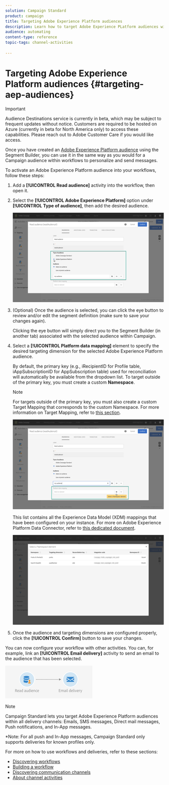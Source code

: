 ```yaml
---
solution: Campaign Standard
product: campaign
title: Targeting Adobe Experience Platform audiences
description: Learn how to target Adobe Experience PLatform audiences within workflows.
audience: automating
content-type: reference
topic-tags: channel-activities

---
```


# Targeting Adobe Experience Platform audiences {#targeting-aep-audiences}

>[!IMPORTANT]
>
>Audience Destinations service is currently in beta, which may be subject to frequent updates without notice. Customers are required to be hosted on Azure (currently in beta for North America only) to access these capabilities. Please reach out to Adobe Customer Care if you would like access.

Once you have created an [Adobe Experience Platform audience](../../integrating/using/aep-about-audience-destinations-service.md) using the Segment Builder, you can use it in the same way as you would for a Campaign audience within workflows to personalize and send messages.

To activate an Adobe Experience Platform audience into your workflows, follow these steps:

1. Add a **[!UICONTROL Read audience]** activity into the workflow, then open it.

1. Select the **[!UICONTROL Adobe Experience Platform]** option under **[!UICONTROL Type of audience]**, then add the desired audience.

    ![](assets/aep_wkf_readaudience.png)

1. (Optional) Once the audience is selected, you can click the eye button to review and/or edit the segment definition (make sure to save your changes again).

    Clicking the eye button will simply direct you to the Segment Builder (in another tab) associated with the selected audience within Campaign.

1. Select a **[!UICONTROL Platform data mapping]** element to specify the desired targeting dimension for the selected Adobe Experience Platform audience.

    By default, the primary key (e.g., iRecipientID for Profile table, iAppSubscriptionID for AppSubscription table) used for reconciliation will automatically be available from the dropdown list. To target outside of the primary key, you must create a custom **Namespace**.

    >[!NOTE]
    >
    >For targets outside of the primary key, you must also create a custom Target Mapping that corresponds to the custom Namespace. For more information on Target Mapping, refer to [this section](../../administration/using/target-mappings-in-campaign.md).

    ![](assets/aep_wkf_readaudience_namespace.png)

    This list contains all the Experience Data Model (XDM) mappings that have been configured on your instance. For more on Adobe Experience Platform Data Connector, refer to [this dedicated document](../../integrating/using/aep-about-data-connector.md).

    ![](assets/aep_wkf_readaudience_namespace2.png)

1. Once the audience and targeting dimensions are configured properly, click the **[!UICONTROL Confirm]** button to save your changes.

You can now configure your workflow with other activities. You can, for example, link an **[!UICONTROL Email delivery]** activity to send an email to the audience that has been selected.

![](assets/aep_wkf_email.png)

>[!NOTE]
>
>Campaign Standard lets you target Adobe Experience Platform audiences within all delivery channels: Emails, SMS messages, Direct mail messages, Push notifications, and In-App messages.
>
>*Note: For all push and In-App messages, Campaign Standard only supports deliveries for known profiles only.

For more on how to use workflows and deliveries, refer to these sections:

* [Discovering workflows](../../automating/using/get-started-workflows.md)
* [Building a workflow](../../automating/using/building-a-workflow.md)
* [Discovering communication channels](../../channels/using/get-started-communication-channels.md)
* [About channel activities](../../automating/using/about-channel-activities.md)
